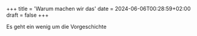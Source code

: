 +++
title = 'Warum machen wir das'
date = 2024-06-06T00:28:59+02:00
draft = false
+++

Es geht ein wenig um die Vorgeschichte
